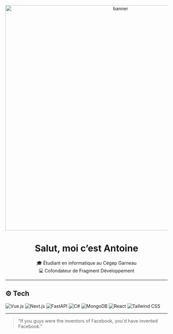 <p align="center">
  <img src="https://github.com/user-attachments/assets/e0254f67-59d7-4cc3-8758-1b78171b80ff" width="700" alt="banner" />
</p>

<h1 align="center">Salut, moi c’est Antoine</h1>

<p align="center">
  🎓 Étudiant en informatique au Cégep Garneau  
  <br/>
  💻 Cofondateur de Fragment Développement
</p>

---

## ⚙️ Tech

![Vue.js](https://img.shields.io/badge/-Vue.js-4FC08D?style=for-the-badge&logo=vuedotjs&logoColor=white)
![Next.js](https://img.shields.io/badge/-Next.js-000000?style=for-the-badge&logo=nextdotjs&logoColor=white)
![FastAPI](https://img.shields.io/badge/-FastAPI-009688?style=for-the-badge&logo=fastapi&logoColor=white)
![C#](https://img.shields.io/badge/-C%23-239120?style=for-the-badge&logo=c-sharp&logoColor=white)
![MongoDB](https://img.shields.io/badge/-MongoDB-47A248?style=for-the-badge&logo=mongodb&logoColor=white)
![React](https://img.shields.io/badge/-React-61DAFB?style=for-the-badge&logo=react&logoColor=black)
![Tailwind CSS](https://img.shields.io/badge/-Tailwind-38B2AC?style=for-the-badge&logo=tailwind-css&logoColor=white)

---

> “If you guys were the inventors of Facebook, you'd have invented Facebook.”
